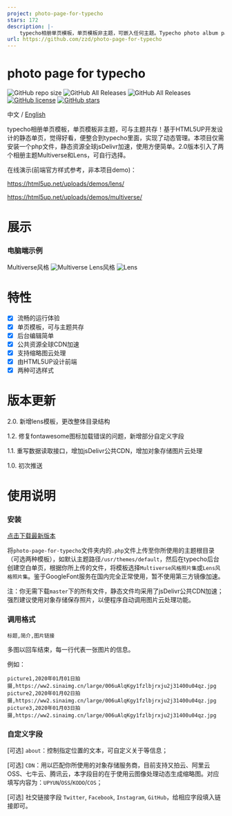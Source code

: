 ```yaml
---
project: photo-page-for-typecho
stars: 172
description: |-
    typecho相册单页模板，单页模板非主题，可嵌入任何主题。Typecho photo album page template.
url: https://github.com/zzd/photo-page-for-typecho
---
```


# photo page for typecho

<img alt="GitHub repo size" src="https://img.shields.io/github/repo-size/zzd/photo-page-for-typecho">  <img alt="GitHub All Releases" src="https://img.shields.io/github/downloads/zzd/photo-page-for-typecho/total">  <img alt="GitHub All Releases" src="https://img.shields.io/github/downloads/zzd/photo-page-for-typecho/latest/total">  <a href="https://github.com/zzd/photo-page-for-typecho/blob/master/LICENSE"><img alt="GitHub license" src="https://img.shields.io/github/license/zzd/photo-page-for-typecho"></a>  <a href="https://github.com/zzd/photo-page-for-typecho/stargazers"><img alt="GitHub stars" src="https://img.shields.io/github/stars/zzd/photo-page-for-typecho?style=social"></a>

中文 / [English](README-EN.md)

typecho相册单页模板，单页模板非主题，可与主题共存！基于HTML5UP开发设计的静态单页，觉得好看，便整合到typecho里面，实现了动态管理。本项目仅需安装一个php文件，静态资源全球jsDelivr加速，使用方便简单。2.0版本引入了两个相册主题Multiverse和Lens，可自行选择。

在线演示(前端官方样式参考，非本项目demo)：

https://html5up.net/uploads/demos/lens/

https://html5up.net/uploads/demos/multiverse/

# 展示
### 电脑端示例

Multiverse风格
![Multiverse](https://i.loli.net/2020/05/05/HznahltXYfCgr9F.png)
Lens风格
![Lens](https://i.loli.net/2020/05/15/YrV2Mg7hocU31mk.png)


# 特性

- [x] 流畅的运行体验
- [x] 单页模板，可与主题共存
- [x] 后台编辑简单
- [x] 公共资源全球CDN加速
- [x] 支持缩略图云处理
- [x] 由HTML5UP设计前端
- [x] 两种可选样式

# 版本更新

2.0. 新增lens模板，更改整体目录结构

1.2. 修复fontawesome图标加载错误的问题，新增部分自定义字段

1.1. 重写数据读取接口，增加jsDelivr公共CDN，增加对象存储图片云处理

1.0. 初次推送

# 使用说明
### 安装

[点击下载最新版本](https://github.com/zzd/photo-page-for-typecho/releases)


将`photo-page-for-typecho`文件夹内的`.php`文件上传至你所使用的主题根目录（可选两种模板），如默认主题路径`/usr/themes/default`，然后在typecho后台创建空白单页，根据你所上传的文件，将模板选择`Multiverse风格照片集`或`Lens风格照片集`。鉴于GoogleFont服务在国内完全正常使用，暂不使用第三方镜像加速。

注：你无需下载`master`下的所有文件，静态文件均采用了jsDelivr公共CDN加速；强烈建议使用对象存储保存照片，以便程序自动调用图片云处理功能。


### 调用格式

```
标题,简介,图片链接
```

多图以回车结束，每一行代表一张图片的信息。

例如：
```
picture1,2020年01月01日拍摄,https://ww2.sinaimg.cn/large/006uAlqKgy1fzlbjrxju2j31400u04qz.jpg
picture2,2020年01月02日拍摄,https://ww2.sinaimg.cn/large/006uAlqKgy1fzlbjrxju2j31400u04qz.jpg
picture3,2020年01月03日拍摄,https://ww2.sinaimg.cn/large/006uAlqKgy1fzlbjrxju2j31400u04qz.jpg
```

### 自定义字段

[可选] `about`：控制指定位置的文本，可自定义关于等信息；

[可选] `CDN`：用以匹配你所使用的对象存储服务商，目前支持又拍云、阿里云OSS、七牛云、腾讯云，本字段目的在于使用云图像处理动态生成缩略图。对应填写内容为：`UPYUN`/`OSS`/`KODO`/`COS`；

[可选] 社交链接字段 `Twitter`, `Facebook`, `Instagram`, `GitHub`，给相应字段填入链接即可。

